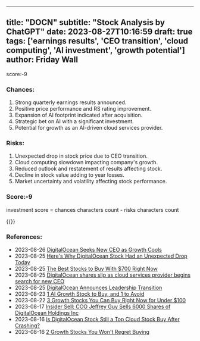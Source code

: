 
---
title: "DOCN"
subtitle: "Stock Analysis by ChatGPT"
date: 2023-08-27T10:16:59
draft: true
tags: ['earnings results', 'CEO transition', 'cloud computing', 'AI investment', 'growth potential']
author: Friday Wall
---

score:-9
### Chances:
1. Strong quarterly earnings results announced.
2. Positive price performance and RS rating improvement.
3. Expansion of AI footprint indicated after acquisition.
4. Strategic bet on AI with a significant investment.
5. Potential for growth as an AI-driven cloud services provider.
### Risks:
1. Unexpected drop in stock price due to CEO transition.
2. Cloud computing slowdown impacting company's growth.
3. Reduced outlook and restatement of results affecting stock.
4. Decline in stock value adding to year losses.
5. Market uncertainty and volatility affecting stock performance.
### Score:-9
investment score = chances characters count - risks characters count

{{<tradingview symbol="NYSE:DOCN">}}
### References:
- 2023-08-26 [DigitalOcean Seeks New CEO as Growth Cools](https://finance.yahoo.com/m/8cf5b70e-e0b4-3c2c-b0ed-c6afb35f66af/digitalocean-seeks-new-ceo-as.html?.tsrc=rss)
- 2023-08-25 [Here's Why DigitalOcean Stock Had an Unexpected Drop Today](https://finance.yahoo.com/m/c3ea4c46-e9d3-3bf7-9309-27f692ed8374/here%27s-why-digitalocean-stock.html?.tsrc=rss)
- 2023-08-25 [The Best Stocks to Buy With $700 Right Now](https://finance.yahoo.com/m/31fa914d-c655-387e-868d-b8b50d4443e8/the-best-stocks-to-buy-with.html?.tsrc=rss)
- 2023-08-25 [DigitalOcean shares slip as cloud services provider begins search for new CEO](https://finance.yahoo.com/news/digitalocean-shares-slip-cloud-services-103448919.html?.tsrc=rss)
- 2023-08-25 [DigitalOcean Announces Leadership Transition](https://finance.yahoo.com/news/digitalocean-announces-leadership-transition-200500727.html?.tsrc=rss)
- 2023-08-23 [1 AI Growth Stock to Buy, and 1 to Avoid](https://finance.yahoo.com/m/63f3ba76-b6d8-3665-9bb3-359176a8d385/1-ai-growth-stock-to-buy%2C-and.html?.tsrc=rss)
- 2023-08-22 [3 Growth Stocks You Can Buy Right Now for Under $100](https://finance.yahoo.com/m/434b0461-2665-37a3-a7f5-3154ef3acab0/3-growth-stocks-you-can-buy.html?.tsrc=rss)
- 2023-08-17 [Insider Sell: COO Jeffrey Guy Sells 6000 Shares of DigitalOcean Holdings Inc](https://finance.yahoo.com/news/insider-sell-coo-jeffrey-guy-050053226.html?.tsrc=rss)
- 2023-08-16 [Is DigitalOcean Stock Still a Top Cloud Stock Buy After Crashing?](https://finance.yahoo.com/m/9b625036-e2d3-3b8d-8078-c20421328abf/is-digitalocean-stock-still-a.html?.tsrc=rss)
- 2023-08-16 [2 Growth Stocks You Won't Regret Buying](https://finance.yahoo.com/m/0a2d712a-ed1f-39bc-aa43-74c312ba4d51/2-growth-stocks-you-won%27t.html?.tsrc=rss)


                